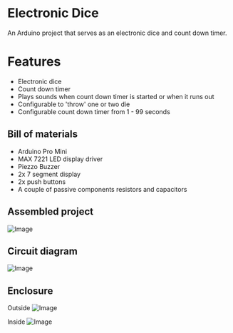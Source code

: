 # Electronic Dice
An Arduino project that serves as an electronic dice and count down timer.

# Features
- Electronic dice
- Count down timer
- Plays sounds when count down timer is started or when it runs out
- Configurable to 'throw' one or two die
- Configurable count down timer from 1 - 99 seconds

## Bill of materials
- Arduino Pro Mini
- MAX 7221 LED display driver
- Piezzo Buzzer
- 2x 7 segment display
- 2x push buttons
- A couple of passive components resistors and capacitors

## Assembled project
![Image](../master/FinishedProduct.jpeg?raw=true)

## Circuit diagram
![Image](../master/design/circuit/ElectronicDice_Circuit_TinyCad.png?raw=true)

## Enclosure 
Outside
![Image](../master/design/enclosure/diceholder2.PNG?raw=true)

Inside
![Image](../master//design/enclosure/diceholder2_inside.PNG?raw=true)
